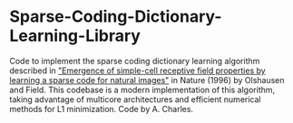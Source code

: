 # Sparse-Coding-Dictionary-Learning-Library

Code to implement the sparse coding dictionary learning algorithm described in ["Emergence of simple-cell receptive field properties by learning a sparse code for natural images"](https://www.nature.com/articles/381607a0) in Nature (1996) by Olshausen and Field. This codebase is a modern implementation of this algorithm, taking advantage of multicore architectures and efficient numerical methods for L1 minimization. Code by A. Charles.
